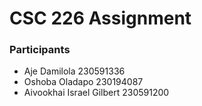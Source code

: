 # CSC 226 Assignment
### Participants
- Aje Damilola 230591336
- Oshoba Oladapo 230194087
- Aivookhai Israel Gilbert 230591200
